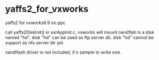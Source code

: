 # yaffs2_for_vxworks
yaffs2 for vxworks6.9 on ppc

call yaffs2DiskInit() in usrAppInit.c, vxworks will mount nandflah is a disk named "hd". disk "hd" can be used as ftp server dir. disk "hd" cannot be support as nfs server dir yet.

nandflash driver is not included, it's sample to write one.





